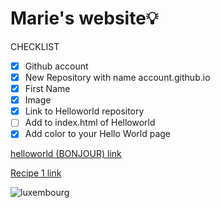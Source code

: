 # Marie's website💡
CHECKLIST
- [x] Github account
- [x] New Repository with name account.github.io
- [x] First Name
- [x] Image
- [x] Link to Helloworld repository
- [ ] Add to index.html of Helloworld
- [x] Add color to your Hello World page

[helloworld (BONJOUR) link](https://mariee2024.github.io/Helloworld/)

[Recipe 1 link]( https://mariee2024.github.io/Recipe-1/)

![luxembourg](https://img.freepik.com/premium-vector/outline-map-luxembourg-country-vector-illustration_628809-758.jpg)

